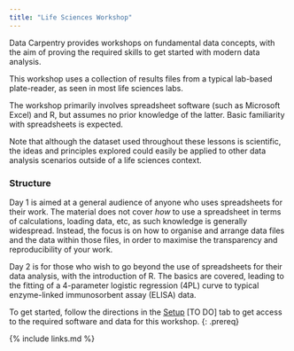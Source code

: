 ```yaml
---
title: "Life Sciences Workshop"
---
```


Data Carpentry provides workshops on fundamental data concepts, with the aim of proving the required skills to get started with modern data analysis.

This workshop uses a collection of results files from a typical lab-based plate-reader, as seen in most life sciences labs. 

The workshop primarily involves spreadsheet software (such as Microsoft Excel) and R, but assumes no prior knowledge of the latter. Basic familiarity with spreadsheets is expected.

Note that although the dataset used throughout these lessons is scientific, the ideas and principles explored could easily be applied to other data analysis scenarios outside of a life sciences context.

### Structure

Day 1 is aimed at a general audience of anyone who uses spreadsheets for their work. The material does not cover *how* to use a spreadsheet in terms of calculations, loading data, etc, as such 
knowledge is generally widespread. Instead, the focus is on how to organise and arrange data files and the data within those files, in order to maximise the transparency and reproducibility of your work.

Day 2 is for those who wish to go beyond the use of spreadsheets for their data analysis, with the introduction of R. The basics are covered, leading
to the fitting of a 4-parameter logistic regression (4PL) curve to typical enzyme-linked immunosorbent assay (ELISA) data.

To get started, follow the directions in the [Setup](setup.html) [TO DO] tab to get access to the required software and data for this workshop. {: .prereq}


{% include links.md %}